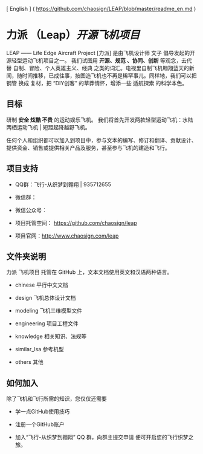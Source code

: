 [ English ] ( https://github.com/chaosign/LEAP/blob/master/readme_en.md )
# 力派 （Leap）*开源飞机项目*

LEAP —— Life Edge Aircraft Project
[力派] 是由飞机设计师 文子 倡导发起的开源轻型运动飞机项目之一。 我们试图用 **开源、规范 、协同、创新** 等观念，去代替 自制、冒险、个人英雄主义、经典 之类的词汇。电视里自制飞机翱翔蓝天的新闻，随时间推移，已成往事，按图造飞机也不再是稀罕事儿。同样地，我们可以把 钢管 换成 复材，把 “DIY创客” 的草莽情怀，增添一些 适航探索 的科学本色。

## 目标
研制 **安全 炫酷 不贵** 的运动娱乐飞机。
我们将首先开发两款轻型运动飞机：水陆两栖运动飞机 | 短距起降越野飞机。

任何个人和组织都可以加入到项目中，参与文本的编写、修订和翻译、贡献设计、提供资金、销售或提供相关产品及服务，甚至参与飞机的建造和飞行。

## 项目支持
- QQ群：飞行-从织梦到翱翔 | 935712655 
+ 微信群：
- 微信公众号：
+ 项目托管空间： https://github.com/chaosign/leap
- 项目官网：http://www.chaosign.com/leap


## 文件夹说明
力派 飞机项目 托管在 GitHub 上，文本文档使用英文和汉语两种语言。
- chinese          平行中文文档
+ design           飞机总体设计文档
- modeling         飞机三维模型文件
+ engineering      项目工程文件
- knowledge        相关知识、法规等
+ similar_lsa      参考机型
- others           其他

## 如何加入
除了飞机和飞行所需的知识，您仅仅还需要
- 学一点GitHub使用技巧
+ 注册一个GitHub账户
- 加入“飞行-从织梦到翱翔” QQ 群，向群主提交申请
便可开启您的飞行织梦之旅。
